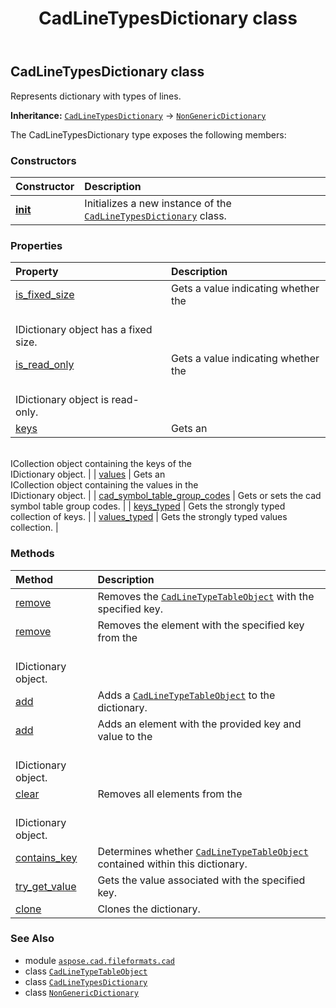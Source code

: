 ﻿---
title: CadLineTypesDictionary class
second_title: Aspose.CAD for Python via .NET API References
description: 
type: docs
weight: 180
url: /python-net/aspose.cad.fileformats.cad/cadlinetypesdictionary/
is_root: false
---

## CadLineTypesDictionary class

Represents dictionary with types of lines.



**Inheritance:** [`CadLineTypesDictionary`](/cad/python-net/aspose.cad.fileformats.cad/cadlinetypesdictionary) → 
[`NonGenericDictionary`](/cad/python-net/aspose.cad/nongenericdictionary)



The CadLineTypesDictionary type exposes the following members:

### Constructors
| Constructor | Description |
| :- | :- |
| [__init__](/cad/python-net/aspose.cad.fileformats.cad/cadlinetypesdictionary/__init__/#) | Initializes a new instance of the [`CadLineTypesDictionary`](/cad/python-net/aspose.cad.fileformats.cad/cadlinetypesdictionary) class. |


### Properties
| Property | Description |
| :- | :- |
| [is_fixed_size](/cad/python-net/aspose.cad.fileformats.cad/cadlinetypesdictionary/is_fixed_size) | Gets a value indicating whether the <br/>IDictionary object has a fixed size. |
| [is_read_only](/cad/python-net/aspose.cad.fileformats.cad/cadlinetypesdictionary/is_read_only) | Gets a value indicating whether the <br/>IDictionary object is read-only. |
| [keys](/cad/python-net/aspose.cad.fileformats.cad/cadlinetypesdictionary/keys) | Gets an <br/>ICollection object containing the keys of the <br/>IDictionary object. |
| [values](/cad/python-net/aspose.cad.fileformats.cad/cadlinetypesdictionary/values) | Gets an <br/>ICollection object containing the values in the <br/>IDictionary object. |
| [cad_symbol_table_group_codes](/cad/python-net/aspose.cad.fileformats.cad/cadlinetypesdictionary/cad_symbol_table_group_codes) | Gets or sets the cad symbol table group codes. |
| [keys_typed](/cad/python-net/aspose.cad.fileformats.cad/cadlinetypesdictionary/keys_typed) | Gets the strongly typed collection of keys. |
| [values_typed](/cad/python-net/aspose.cad.fileformats.cad/cadlinetypesdictionary/values_typed) | Gets the strongly typed values collection. |


### Methods
| Method | Description |
| :- | :- |
| [remove](/cad/python-net/aspose.cad.fileformats.cad/cadlinetypesdictionary/remove/#str) | Removes the [`CadLineTypeTableObject`](/cad/python-net/aspose.cad.fileformats.cad.cadtables/cadlinetypetableobject) with the specified key. |
| [remove](/cad/python-net/aspose.cad.fileformats.cad/cadlinetypesdictionary/remove/#any) | Removes the element with the specified key from the <br/>IDictionary object. |
| [add](/cad/python-net/aspose.cad.fileformats.cad/cadlinetypesdictionary/add/#str-aspose.cad.fileformats.cad.cadtables.CadLineTypeTableObject) | Adds a [`CadLineTypeTableObject`](/cad/python-net/aspose.cad.fileformats.cad.cadtables/cadlinetypetableobject) to the dictionary. |
| [add](/cad/python-net/aspose.cad.fileformats.cad/cadlinetypesdictionary/add/#any-any) | Adds an element with the provided key and value to the <br/>IDictionary object. |
| [clear](/cad/python-net/aspose.cad.fileformats.cad/cadlinetypesdictionary/clear/#) | Removes all elements from the <br/>IDictionary object. |
| [contains_key](/cad/python-net/aspose.cad.fileformats.cad/cadlinetypesdictionary/contains_key/#str) | Determines whether [`CadLineTypeTableObject`](/cad/python-net/aspose.cad.fileformats.cad.cadtables/cadlinetypetableobject) contained within this dictionary. |
| [try_get_value](/cad/python-net/aspose.cad.fileformats.cad/cadlinetypesdictionary/try_get_value/#str-any) | Gets the value associated with the specified key. |
| [clone](/cad/python-net/aspose.cad.fileformats.cad/cadlinetypesdictionary/clone/#) | Clones the dictionary. |



### See Also
* module [`aspose.cad.fileformats.cad`](..)
* class [`CadLineTypeTableObject`](/cad/python-net/aspose.cad.fileformats.cad.cadtables/cadlinetypetableobject)
* class [`CadLineTypesDictionary`](/cad/python-net/aspose.cad.fileformats.cad/cadlinetypesdictionary)
* class [`NonGenericDictionary`](/cad/python-net/aspose.cad/nongenericdictionary)
